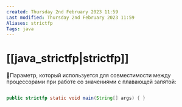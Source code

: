 ```yaml
---
created: Thursday 2nd February 2023 11:59
Last modified: Thursday 2nd February 2023 11:59
Aliases: strictfp
Tags: java
---
```


# [[java_strictfp|strictfp]]

📌Параметр, который используется  для совместимости между процессорами при работе со значениями с плавающей запятой:
```java

public strictfp static void main(String[] args) { }

```
